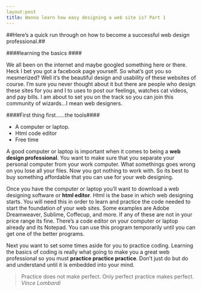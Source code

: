 ```yaml
---
layout:post
title: Wanna learn how easy designing a web site is? Part 1
---
```



##Here’s a quick run through on how to become a successful web design professional.##

####learning the basics ####

We all been on the internet and maybe googled something here or there. Heck I bet you got a facebook page yourself. So what’s got you so mesmerized? Well it’s the beautiful design and usability of these websites of course. I’m sure you never thought about it but there are people who design these sites for you and I to uses to post our feelings, watches cat videos, and pay bills. I am about to set you on the track so you can join this community of wizards...I mean web designers.

####First thing first…...the tools####

* A computer or laptop. 
* Html code editor
* Free time

A good computer or laptop is important when it comes to being a <b>web design professional</b>. You want to make sure that you separate your personal computer from your work computer. What somethings goes wrong on you lose all your files. Now you got nothing to work with. So its best to buy something affordable that you can use for your web designing.

Once you have the computer or laptop you’ll want to download a web designing software or <b>html editor</b>. Html is the base in which web designing starts. You will need this in order to learn and practice the code needed to start the foundation of your web sites. Some examples are Adobe Dreamweaver, Sublime, Coffecup, and more. If any of these are not in your price range its fine. There’s a code editor on your computer or laptop already and its Notepad. You can use this program temporarily until you can get one of the better programs.

Next you want to set some times aside for you to practice coding. Learning the basics of coding is really what going to make you a great web professional so you must <b>practice practice practice</b>. Don’t just do but do and understand until it is embedded into your mind.

>Practice does not make perfect. Only perfect practice makes perfect.
><i>Vince Lombardi</i>
